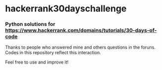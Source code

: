 # hackerrank30dayschallenge
### Python solutions for https://www.hackerrank.com/domains/tutorials/30-days-of-code

Thanks to people who answered mine and others questions in the foruns. Codes in this repository reflect this interaction.

Feel free to use and improve it!